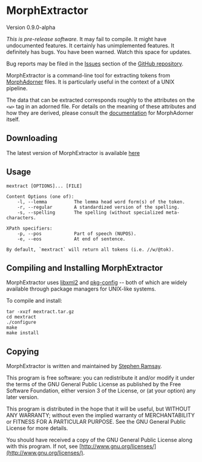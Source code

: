 
MorphExtractor
==============

Version 0.9.0-alpha

*This is pre-release software.*  It may fail to compile.  It might have undocumented features.  It certainly has unimplemented features.  It definitely has bugs.  You have been warned.  Watch this space for updates.

Bug reports may be filed in the [Issues](https://github.com/CDRH/mextract/issues) section of the [GitHub repository](https://github.com/CDRH/mextract).

MorphExtractor is a command-line tool for extracting tokens from [MorphAdorner](http://morphadorner.northwestern.edu/) files.  It is particularly useful in the context of a UNIX pipeline.

The data that can be extracted corresponds roughly to the attributes on the `<w>` tag in an adorned file.  For details on the meaning of these attributes and how they are derived, please consult the [documentation](http://morphadorner.northwestern.edu/morphadorner/documentation/) for MorphAdorner itself.

Downloading
-----------

The latest version of MorphExtractor is available [here](http://abbot.unl.edu/downloads/)

Usage
-----

	mextract [OPTIONS]... [FILE]

	Content Options (one of):
		-l, --lemma          The lemma head word form(s) of the token.
		-r, --regular        A standardized version of the spelling.
		-s, --spelling       The spelling (without specialized meta-characters.

	XPath specifiers:
		-p, --pos            Part of speech (NUPOS).
		-e, --eos            At end of sentence.

	By default, `mextract` will return all tokens (i.e. //w/@tok).

Compiling and Installing MorphExtractor
---------------------------------------

MorphExtractor uses [libxml2](http://xmlsoft.org/) and [pkg-config](http://www.freedesktop.org/wiki/Software/pkg-config) -- both of which are widely available through package managers for UNIX-like systems.

To compile and install:

	tar -xvzf mextract.tar.gz
	cd mextract
	./configure
	make
	make install
 
Copying
-------

MorphExtractor is written and maintained by [Stephen Ramsay](http://stephenramsay.us/).

This program is free software: you can redistribute it and/or modify it under the terms of the GNU General Public License as published by the Free Software Foundation, either version 3 of the License, or (at your option) any later version.

This program is distributed in the hope that it will be useful, but WITHOUT ANY WARRANTY; without even the implied warranty of MERCHANTABILITY or FITNESS FOR A PARTICULAR PURPOSE.  See the GNU General Public License for more details.

You should have received a copy of the GNU General Public License along with this program.  If not, see [http://www.gnu.org/licenses/](http://www.gnu.org/licenses/).

